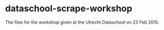 # dataschool-scrape-workshop
The files for the workshop given at the Utrecht Dataschool on 23 Feb 2015.
